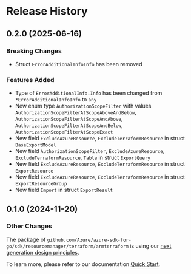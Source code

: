 # Release History

## 0.2.0 (2025-06-16)
### Breaking Changes

- Struct `ErrorAdditionalInfoInfo` has been removed

### Features Added

- Type of `ErrorAdditionalInfo.Info` has been changed from `*ErrorAdditionalInfoInfo` to `any`
- New enum type `AuthorizationScopeFilter` with values `AuthorizationScopeFilterAtScopeAboveAndBelow`, `AuthorizationScopeFilterAtScopeAndAbove`, `AuthorizationScopeFilterAtScopeAndBelow`, `AuthorizationScopeFilterAtScopeExact`
- New field `ExcludeAzureResource`, `ExcludeTerraformResource` in struct `BaseExportModel`
- New field `AuthorizationScopeFilter`, `ExcludeAzureResource`, `ExcludeTerraformResource`, `Table` in struct `ExportQuery`
- New field `ExcludeAzureResource`, `ExcludeTerraformResource` in struct `ExportResource`
- New field `ExcludeAzureResource`, `ExcludeTerraformResource` in struct `ExportResourceGroup`
- New field `Import` in struct `ExportResult`


## 0.1.0 (2024-11-20)
### Other Changes

The package of `github.com/Azure/azure-sdk-for-go/sdk/resourcemanager/terraform/armterraform` is using our [next generation design principles](https://azure.github.io/azure-sdk/general_introduction.html).

To learn more, please refer to our documentation [Quick Start](https://aka.ms/azsdk/go/mgmt).